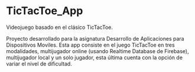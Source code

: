 # TicTacToe_App
Videojuego basado en el clásico TicTacToe.

Proyecto desarrollado para la asignatura Desarrollo de Aplicaciones para Dispositivos Moviles. Esta app consiste en el juego TicTacToe en tres modalidades, multijugador online (usando Realtime Database de Firebase), multijugador local y un solo jugador, esta última cuenta con la opción de variar el nivel de dificultad. 
